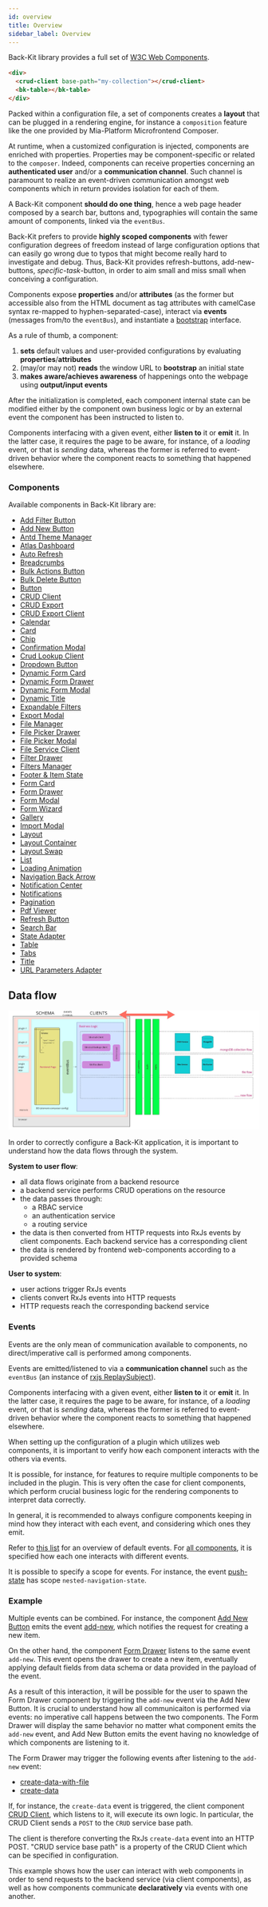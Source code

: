 ```yaml
---
id: overview
title: Overview
sidebar_label: Overview
---
```


<!--
WARNING: this file was automatically generated by Mia-Platform Doc Aggregator.
DO NOT MODIFY IT BY HAND.
Instead, modify the source file and run the aggregator to regenerate this file.
-->

[bootstrap]: ./30_page_layout.md#bootstrap-aka-initial-state-injection

[add-filter-button]: ./60_components/10_add_filter_button.md
[add-new-button]: ./60_components/20_add_new_button.md
[antd-theme-manager]: ./60_components/30_antd_theme_manager.md
[atlas-dashboard]: ./60_components/40_atlas_dashboard.md
[auto-refresh]: ./60_components/50_auto_refresh.md
[breadcrumbs]: ./60_components/60_breadcrumbs.md
[bulk-actions-button]: ./60_components/70_bulk_actions_button.md
[bulk-delete-button]: ./60_components/80_bulk_delete_button.md
[button]: ./60_components/90_button.md
[crud-client]: ./60_components/100_crud_client.md
[crud-export]: ./60_components/110_crud_export.md
[crud-export-client]: ./60_components/120_crud_export_client.md
[calendar]: ./60_components/130_calendar.md
[card]: ./60_components/140_card.md
[chip]: ./60_components/150_chip.md
[confirmation-modal]: ./60_components/160_confirmation_modal.md
[crud-lookup-client]: ./60_components/170_crud_lookup_client.md
[dropdown-button]: ./60_components/180_dropdown_button.md
[dynamic-form-card]: ./60_components/190_dynamic_form_card.md
[dynamic-form-drawer]: ./60_components/200_dynamic_form_drawer.md
[dynamic-form-modal]: ./60_components/210_dynamic_form_modal.md
[dynamic-title]: ./60_components/220_dynamic_title.md
[expandable-filters]: ./60_components/230_expandable_filters.md
[export-modal]: ./60_components/240_export_modal.md
[file-manager]: ./60_components/250_file_manager.md
[file-picker-drawer]: ./60_components/260_file_picker_drawer.md
[file-picker-modal]: ./60_components/270_file_picker_modal.md
[file-service-client]: ./60_components/280_file_service_client.md
[filter-drawer]: ./60_components/290_filter_drawer.md
[filters-manager]: ./60_components/300_filters_manager.md
[footer-&-item-state]: ./60_components/310_footer_&_item_state.md
[form-card]: ./60_components/320_form_card.md
[form-drawer]: ./60_components/330_form_drawer.md
[form-modal]: ./60_components/340_form_modal.md
[form-wizard]: ./60_components/350_form_wizard.md
[gallery]: ./60_components/360_gallery.md
[import-modal]: ./60_components/370_import_modal.md
[layout]: ./60_components/380_layout.md
[layout-container]: ./60_components/390_layout_container.md
[layout-swap]: ./60_components/400_layout_swap.md
[list]: ./60_components/410_list.md
[loading-animation]: ./60_components/420_loading_animation.md
[navigation-back-arrow]: ./60_components/430_navigation_back_arrow.md
[notification-center]: ./60_components/440_notification_center.md
[notifications]: ./60_components/450_notifications.md
[pagination]: ./60_components/460_pagination.md
[pdf-viewer]: ./60_components/470_pdf_viewer.md
[refresh-button]: ./60_components/480_refresh_button.md
[search-bar]: ./60_components/490_search_bar.md
[state-adapter]: ./60_components/500_state_adapter.md
[table]: ./60_components/510_table.md
[tabs]: ./60_components/520_tabs.md
[title]: ./60_components/530_title.md
[url-parameters-adapter]: ./60_components/540_url_parameters_adapter.md

[events]: ./70_events.md
[push-state]: ./70_events.md#nested-navigation-state---push
[add-new]: ./70_events.md#add-new
[create-data-with-file]: ./70_events.md#create-data-with-file
[create-data]: ./70_events.md#create-data



Back-Kit library provides a full set of [W3C Web Components](https://www.w3.org/TR/components-intro/).

```html
<div>
  <crud-client base-path="my-collection"></crud-client>
  <bk-table></bk-table>
</div>
```

Packed within a configuration file, a set of components creates a **layout** that can be plugged in a rendering engine, for instance a `composition` feature like the one provided by Mia-Platform Microfrontend Composer.

At runtime, when a customized configuration is injected, components are enriched with properties. Properties may be component-specific or related to the `composer`. Indeed, components can receive properties concerning an **authenticated user** and/or a **communication channel**. Such channel is paramount to realize an event-driven communication amongst web components which in return provides isolation for each of them.

A Back-Kit component **should do one thing**, hence a web page header composed by a search bar, buttons and, typographies will contain the same amount of components, linked via the `eventBus`.

Back-Kit prefers to provide **highly scoped components** with fewer configuration degrees of freedom instead of large configuration options that can easily go wrong due to typos that might become really hard to investigate and debug. Thus, Back-Kit provides refresh-buttons, add-new-buttons, *specific-task*-button, in order to aim small and miss small when conceiving a configuration.

Components expose **properties** and/or **attributes** (as the former but accessible also from the HTML document as tag attributes with camelCase syntax re-mapped to hyphen-separated-case), interact via **events** (messages from/to the `eventBus`), and instantiate a [bootstrap] interface.

As a rule of thumb, a component:

1. **sets** default values and user-provided configurations by evaluating **properties**/**attributes**
2. (may/or may not) **reads** the window URL to **bootstrap** an initial state
3. **makes aware/achieves awareness** of happenings onto the webpage using **output/input events**

After the initialization is completed, each component internal state can be modified either by the component own business logic or by an external event the component has been instructed to listen to.

Components interfacing with a given event, either **listen to** it or **emit** it. In the latter case, it requires the page to be aware, for instance, of a *loading* event, or that is *sending* data, whereas the former is referred to event-driven behavior where the component reacts to something that happened elsewhere.

### Components

Available components in Back-Kit library are:

- [Add Filter Button][add-filter-button]
- [Add New Button][add-new-button]
- [Antd Theme Manager][antd-theme-manager]
- [Atlas Dashboard][atlas-dashboard]
- [Auto Refresh][auto-refresh]
- [Breadcrumbs][breadcrumbs]
- [Bulk Actions Button][bulk-actions-button]
- [Bulk Delete Button][bulk-delete-button]
- [Button][button]
- [CRUD Client][crud-client]
- [CRUD Export][crud-export]
- [CRUD Export Client][crud-export-client]
- [Calendar][calendar]
- [Card][card]
- [Chip][chip]
- [Confirmation Modal][confirmation-modal]
- [Crud Lookup Client][crud-lookup-client]
- [Dropdown Button][dropdown-button]
- [Dynamic Form Card][dynamic-form-card]
- [Dynamic Form Drawer][dynamic-form-drawer]
- [Dynamic Form Modal][dynamic-form-modal]
- [Dynamic Title][dynamic-title]
- [Expandable Filters][expandable-filters]
- [Export Modal][export-modal]
- [File Manager][file-manager]
- [File Picker Drawer][file-picker-drawer]
- [File Picker Modal][file-picker-modal]
- [File Service Client][file-service-client]
- [Filter Drawer][filter-drawer]
- [Filters Manager][filters-manager]
- [Footer & Item State][footer-&-item-state]
- [Form Card][form-card]
- [Form Drawer][form-drawer]
- [Form Modal][form-modal]
- [Form Wizard][form-wizard]
- [Gallery][gallery]
- [Import Modal][import-modal]
- [Layout][layout]
- [Layout Container][layout-container]
- [Layout Swap][layout-swap]
- [List][list]
- [Loading Animation][loading-animation]
- [Navigation Back Arrow][navigation-back-arrow]
- [Notification Center][notification-center]
- [Notifications][notifications]
- [Pagination][pagination]
- [Pdf Viewer][pdf-viewer]
- [Refresh Button][refresh-button]
- [Search Bar][search-bar]
- [State Adapter][state-adapter]
- [Table][table]
- [Tabs][tabs]
- [Title][title]
- [URL Parameters Adapter][url-parameters-adapter]

## Data flow

![Data flow schema](img/data_flow.jpg)

In order to correctly configure a Back-Kit application, it is important to understand how the data flows through the system.

**System to user flow**:

- all data flows originate from a backend resource
- a backend service performs CRUD operations on the resource
- the data passes through:
  - a RBAC service
  - an authentication service
  - a routing service
- the data is then converted from HTTP requests into RxJs events by client components. Each backend service has a corresponding client
- the data is rendered by frontend web-components according to a provided schema

**User to system**:

- user actions trigger RxJs events
- clients convert RxJs events into HTTP requests
- HTTP requests reach the corresponding backend service

### Events

Events are the only mean of communication available to components, no direct/imperative call is performed among components.

Events are emitted/listened to via a **communication channel** such as the `eventBus` (an instance of [rxjs ReplaySubject](https://rxjs.dev/api/index/class/ReplaySubject)).

Components interfacing with a given event, either **listen to** it or **emit** it. In the latter case, it requires the page to be aware, for instance, of a *loading* event, or that is *sending* data, whereas the former is referred to event-driven behavior where the component reacts to something that happened elsewhere.

When setting up the configuration of a plugin which utilizes web components, it is important to verify how each component interacts with the others via events.

It is possible, for instance, for features to require multiple components to be included in the plugin. This is very often the case for client components, which perform crucial business logic for the rendering components to interpret data correctly.

In general, it is recommended to always configure components keeping in mind how they interact with each event, and considering which ones they emit.

Refer to [this list][events] for an overview of default events. For [all components](#components), it is specified how each one interacts with different events.

It is possible to specify a scope for events. For instance, the event [push-state] has scope `nested-navigation-state`.

### Example

Multiple events can be combined. For instance, the component [Add New Button][add-new-button] emits the event [add-new], which notifies the request for creating a new item.

On the other hand, the component [Form Drawer][form-drawer] listens to the same event `add-new`. This event opens the drawer to create a new item, eventually applying default fields from data schema or data provided in the payload of the event.

As a result of this interaction, it will be possible for the user to spawn the Form Drawer component by triggering the `add-new` event via the Add New Button. It is crucial to understand how all communicaiton is performed via events: no imperative call happens between the two components. The Form Drawer will display the same behavior no matter what component emits the `add-new` event, and Add New Button emits the event having no knowledge of which components are listening to it.

The Form Drawer may trigger the following events after listening to the `add-new` event:

- [create-data-with-file]
- [create-data]

If, for instance, the `create-data` event is triggered, the client component [CRUD Client][crud-client], which listens to it, will execute its own logic. In particular, the CRUD Client sends a `POST` to the `CRUD` service base path.

The client is therefore converting the RxJs `create-data` event into an HTTP POST. "CRUD service base path" is a property of the CRUD Client which can be specified in configuration.

This example shows how the user can interact with web components in order to send requests to the backend service (via client components), as well as how components communicate **declaratively** via events with one another.
